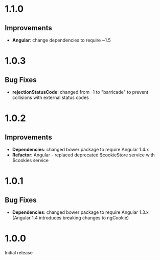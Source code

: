 # 1.1.0

## Improvements

* **Angular**: change dependencies to require ~1.5

# 1.0.3

## Bug Fixes

* **rejectionStatusCode**: changed from -1 to "barricade" to prevent collisions with external status codes

# 1.0.2

## Improvements

* **Dependencies**: changed bower package to require Angular 1.4.x
* **Refactor**: Angular - replaced deprecated $cookieStore service with $cookies service

# 1.0.1

## Bug Fixes

* **Dependencies**: changed bower package to require Angular 1.3.x (Angular 1.4 introduces breaking changes to ngCookie)

# 1.0.0

Initial release
